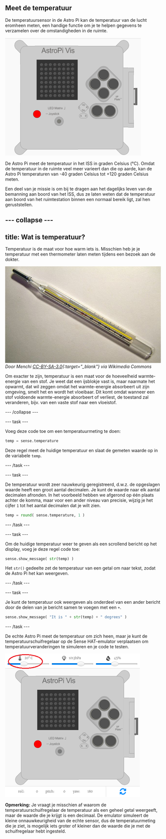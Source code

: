 ## Meet de temperatuur

De temperatuursensor in de Astro Pi kan de temperatuur van de lucht eromheen meten, een handige functie om je te helpen gegevens te verzamelen over de omstandigheden in de ruimte.

![Bericht over de temperatuur](images/degrees-message.gif)

De Astro Pi meet de temperatuur in het ISS in graden Celsius (&deg;C). Omdat de temperatuur in de ruimte veel meer varieert dan die op aarde, kan de Astro Pi temperaturen van -40 graden Celsius tot +120 graden Celsius meten.

Een deel van je missie is om bij te dragen aan het dagelijks leven van de bemanning aan boord van het ISS, dus ze laten weten dat de temperatuur aan boord van het ruimtestation binnen een normaal bereik ligt, zal hen geruststellen.

--- collapse ---
---
title: Wat is temperatuur?
---

Temperatuur is de maat voor hoe warm iets is. Misschien heb je je temperatuur met een thermometer laten meten tijdens een bezoek aan de dokter.

![Thermometer](images/thermometer.JPG) *Door Menchi [CC-BY-SA-3.0](http://creativecommons.org/licenses/by-sa/3.0/){:target="_blank"} via Wikimedia Commons*

Om exacter te zijn, temperatuur is een maat voor de hoeveelheid warmte-energie van een stof. Je weet dat een ijsblokje vast is, maar naarmate het opwarmt, dat wil zeggen omdat het warmte-energie absorbeert uit zijn omgeving, smelt het en wordt het vloeibaar. Dit komt omdat wanneer een stof voldoende warmte-energie absorbeert of verliest, de toestand zal veranderen, bijv. van een vaste stof naar een vloeistof.

--- /collapse ---

--- task ---

Voeg deze code toe om een ​​temperatuurmeting te doen:

```python
temp = sense.temperature
```

Deze regel meet de huidige temperatuur en slaat de gemeten waarde op in de variabele `temp`.

--- /task ---

--- task ---

De temperatuur wordt zeer nauwkeurig geregistreerd, d.w.z. de opgeslagen waarde heeft een groot aantal decimalen. Je kunt de waarde naar elk aantal decimalen afronden. In het voorbeeld hebben we afgerond op één plaats achter de komma, maar voor een ander niveau van precisie, wijzig je het cijfer `1` tot het aantal decimalen dat je wilt zien.

```python
temp = round( sense.temperature, 1 )
```

--- /task ---

--- task ---

Om de huidige temperatuur weer te geven als een scrollend bericht op het display, voeg je deze regel code toe:

```python
sense.show_message( str(temp) )
```

Het `str()` gedeelte zet de temperatuur van een getal om naar tekst, zodat de Astro Pi het kan weergeven.

--- /task ---

--- task ---

Je kunt de temperatuur ook weergeven als onderdeel van een ander bericht door de delen van je bericht samen te voegen met een `+`.

```python
sense.show_message( "It is " + str(temp) + " degrees" )
```

--- /task ---

De echte Astro Pi meet de temperatuur om zich heen, maar je kunt de temperatuurschuifregelaar op de Sense HAT-emulator verplaatsen om temperatuurveranderingen te simuleren en je code te testen.

![Temperatuurschuifregelaar](images/temperature-slider.png)

**Opmerking:** Je vraagt ​​je misschien af ​​waarom de temperatuurschuifregelaar de temperatuur als een geheel getal weergeeft, maar de waarde die je krijgt is een decimaal. De emulator simuleert de kleine onnauwkeurigheid van de echte sensor, dus de temperatuurmeting die je ziet, is mogelijk iets groter of kleiner dan de waarde die je met de schuifregelaar hebt ingesteld.
